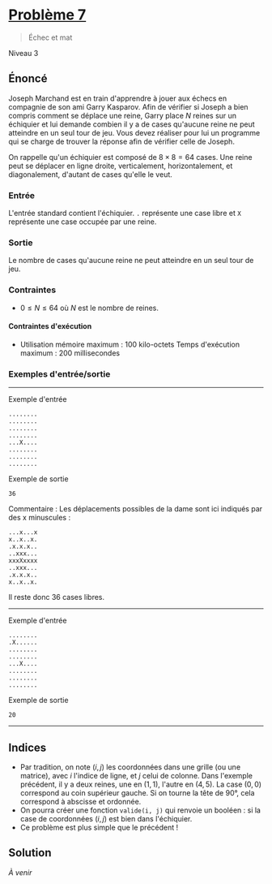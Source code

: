 # [Problème 7](https://prologin.org/train/2013/semifinal/echec_et_mat)
>Échec et mat

Niveau 3

## Énoncé

Joseph Marchand est en train d'apprendre à jouer aux échecs en compagnie de son ami Garry Kasparov. Afin de vérifier si Joseph a bien compris comment se déplace une reine, Garry place $N$ reines sur un échiquier et lui demande combien il y a de cases qu'aucune reine ne peut atteindre en un seul tour de jeu. Vous devez réaliser pour lui un programme qui se charge de trouver la réponse afin de vérifier celle de Joseph.

On rappelle qu'un échiquier est composé de $8 × 8 = 64$ cases. Une reine peut se déplacer en ligne droite, verticalement, horizontalement, et diagonalement, d'autant de cases qu'elle le veut.

### Entrée

L'entrée standard contient l'échiquier. `.` représente une case libre et `X` représente une case occupée par une reine.

### Sortie

Le nombre de cases qu'aucune reine ne peut atteindre en un seul tour de jeu.

### Contraintes

+ $0 \leqslant N \leqslant 64$ où $N$ est le nombre de reines.

#### Contraintes d'exécution

+ Utilisation mémoire maximum : 100 kilo-octets
Temps d'exécution maximum : 200 millisecondes

### Exemples d'entrée/sortie

---

Exemple d'entrée

    ........
    ........
    ........
    ........
    ...X....
    ........
    ........
    ........

Exemple de sortie

    36

Commentaire : Les déplacements possibles de la dame sont ici indiqués par des x minuscules :

    ...x...x
    x..x..x.
    .x.x.x..
    ..xxx...
    xxxXxxxx
    ..xxx...
    .x.x.x..
    x..x..x.

Il reste donc 36 cases libres.

---

Exemple d'entrée

    ........
    .X......
    ........
    ........
    ...X....
    ........
    ........
    ........

Exemple de sortie

    20

---

## Indices

+ Par tradition, on note $(i, j)$ les coordonnées dans une grille (ou une matrice), avec $i$ l'indice de ligne, et $j$ celui de colonne. Dans l'exemple précédent, il y a deux reines, une en $(1, 1)$, l'autre en $(4, 5)$. La case $(0, 0)$ correspond au coin supérieur gauche. Si on tourne la tête de $90°$, cela correspond à abscisse et ordonnée.
+ On pourra créer une fonction `valide(i, j)` qui renvoie un booléen : si la case de coordonnées $(i, j)$ est bien dans l'échiquier.
+ Ce problème est plus simple que le précédent !

## Solution

*À venir*
